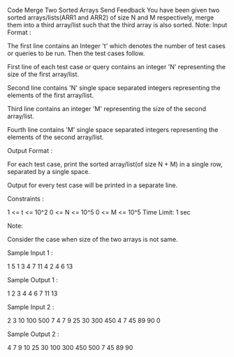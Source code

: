  Code Merge Two Sorted Arrays
Send Feedback
You have been given two sorted arrays/lists(ARR1 and ARR2) of size N and M respectively, merge them into a third array/list such that the third array is also sorted.
Note:
Input Format :

The first line contains an Integer 't' which denotes the number of test cases or queries to be run. Then the test cases follow.

First line of each test case or query contains an integer 'N' representing the size of the first array/list.

Second line contains 'N' single space separated integers representing the elements of the first array/list.

Third line contains an integer 'M' representing the size of the second array/list.

Fourth line contains 'M' single space separated integers representing the elements of the second array/list.

Output Format :

For each test case, print the sorted array/list(of size N + M) in a single row, separated by a single space.

Output for every test case will be printed in a separate line.

Constraints :

1 <= t <= 10^2
0 <= N <= 10^5
0 <= M <= 10^5
Time Limit: 1 sec 

Note:

Consider the case when size of the two arrays is not same.

Sample Input 1 :

1
5
1 3 4 7 11
4
2 4 6 13

Sample Output 1 :

1 2 3 4 4 6 7 11 13 

Sample Input 2 :

2
3
10 100 500
7
4 7 9 25 30 300 450
4
7 45 89 90
0

Sample Output 2 :

4 7 9 10 25 30 100 300 450 500
7 45 89 90

